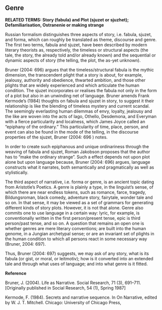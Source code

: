 ## Genre 

**RELATED TERMS: Story (fabula) and Plot (sjuzet or sjuzhet); Defamiliarisation, Ostranenie or making strange**

Russian formalism distinguishes three aspects of story, i.e. fabula, sjuzet, and forma, which can roughly be translated as theme, discourse and genre. The first two terms, fabula and sjuzet, have been described by modern literary theorists as, respectively, the timeless or structural aspects (the tale, the story, the already told and/or already known) and the sequential or dynamic aspects of story (the telling, the plot, the as-yet unknown).

Bruner (2004: 696) argues that the timeless/structural fabula is the mythic dimension, the transcendent plight that a story is about, for example, jealousy, authority and obedience, thwarted ambition, and those other plights that are widely experienced and which articulate the human condition. The sjuzet incorporates or realises the fabula not only in the form of a plot but also in an unwinding net of language. Bruner amends Frank Kermode’s (1984) thoughts on fabula and sjuzet in story, to suggest it their relationship is like the blending of timeless mystery and current scandal. The seemingly everlasting human dilemmas of envy, loyalty, jealousy and the like are woven into the acts of Iago, Othello, Desdemona, and Everyman with a fierce particularity and localness, which James Joyce called an “epiphany of the ordinary.” This particularity of time, place, person, and event can also be found in the mode of the telling, in the discourse properties of the sjuzet, Bruner (2004: 696 ) notes.

In order to create such epiphanous and unique ordinariness through the weaving of fabula and sjuzet, Roman Jakobson proposes that the author has to “make the ordinary strange”. Such a effect depends not upon plot alone but upon language because, Bruner (2004: 696) argues, language constructs what it narrates, both semantically and pragmatically as well as stylistically.

The third aspect of narrative, i.e. forma or genre, is an ancient topic dating from Aristotle’s Poetics. A genre is plainly a type, in the linguist’s sense, of which there are near endless tokens, such as romance, farce, tragedy, Bildungsroman, black comedy, adventure story, fairytale, wonder tale and so on. In that sense, it may be viewed as a set of grammars for generating different kinds of story plots. However, it is not that alone. Genre also commits one to use language in a certain way: lyric, for example, is conventionally written in the first person/present tense, epic is third person/past tense, and so on. A question that remains an open one is whether genres are mere literary conventions; are built into the human genome, in a Jungian archetypal sense; or are an invariant set of plights in the human condition to which all persons react in some necessary way (Bruner, 2004: 697).

Thus, Bruner (2004: 697) suggests, we may ask of any story, what is its fabula (or gist, or moral, or leitmotiv); how is it converted into an extended tale and through what uses of language; and into what genre is it fitted.

**Reference**

Bruner, J. (2004). Life as Narrative. Social Research, 71 (3), 691–711\. [Originally published in Social Research, 54 (1), Spring 1987]

Kermode, F. (1984). Secrets and narrative sequence. In On Narrative, edited by W. J. T. Mitchell. Chicago: University of Chicago Press,

